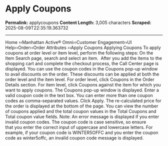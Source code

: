 # Apply Coupons 

**Permalink:** applycoupons
**Content Length:** 3,005 characters
**Scraped:** 2025-08-09T22:35:19.363732

---

Home &rsaquo;&rsaquo;Manhattan Active® Omni&rsaquo;&rsaquo;Customer Engagement&rsaquo;&rsaquo;UI Help&rsaquo;&rsaquo;Order&rsaquo;&rsaquo;Order Attributes ››Apply Coupons Applying Coupons To apply coupons at order level or item level, perform the following steps: On the Item Search page, search and select an item.&nbsp; After you add the items to the shopping cart and complete the checkout process, the Call Center page is displayed. You can use the coupon codes in the Coupons pop-up window to avail discounts on the order. These discounts can be applied at both the order level and the item level. For order level, click&nbsp;Coupons in the Order Details section. For item level, click Coupons against the item for which you want to apply coupons. The Coupons pop-up window is displayed. Enter a valid coupon code in the text box. You can enter more than one coupon codes as comma-separated values. Click Apply. The re-calculated price for the order is displayed at the bottom of the page. You can view the number of coupons applied and the total coupon values in the Total Coupons and Total coupon value&nbsp;fields. Note: An error message is displayed if you enter invalid coupon codes.&nbsp;The coupon code is case sensitive, so ensure that&nbsp;you enter the correct&nbsp;input of uppercase and lowercase letters.&nbsp;For example,&nbsp;if your coupon code is&nbsp;WINTER5OFFC and you enter the coupon code as winter5offc, an invalid coupon code message is displayed.&nbsp; &nbsp;